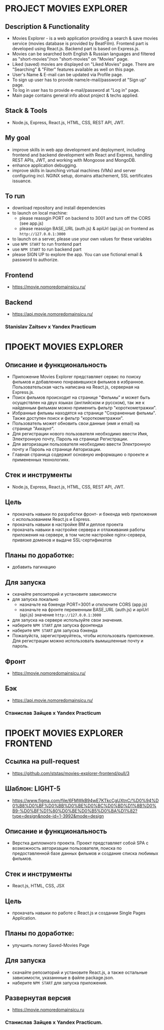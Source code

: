 # PROJECT MOVIES EXPLORER

## Description & Functionality
* Movies Explorer - is a web application providing a search & save movies service (movies database is provided by BeatFilm). Frontend part is developed using React.js. Backend part is based on Express.js.
* Movies can be searched both English & Russian languages and filtered as "short-movies"/non "short-movies" on "Movies" page.
* Liked (saved) movies are displayed on "Liked Movies" page. There are "Searching" & "Filter" features available as well on this page.
* User's Name & E-mail can be updated via Profile page.
* To sign up user has to provide name/e-mail/password at "Sign up" page.
* To log in user has to provide e-mail/password at "Log in" page.
* Main page contains general info about project & techs applied.

## Stack & Tools
* Node.js, Express, React.js, HTML, CSS, REST API, JWT. 

## My goal
* improve skills in web app development and deployment, including frontend and backend development with React and Express, handling REST APIs, JWT, and working with Mongoose and MongoDB.
* enhance application debugging.
* improve skills in launching virtual machines (VMs) and server configuring incl. NGINX setup, domains attachement, SSL sertificates issuance.

## To run
* download repository and install dependencies
* to launch on local machine: 
  * please reassgin PORT on backend to 3001 and turn off the CORS (see app.js)
  * please reassign BASE_URL (auth.js) & apiUrl (api.js) on frontend as `http://127.0.0.1:3000`
* to launch on a server, please use your own values for these variables
* use `NPM START` to run frontend part
* use `NPM START` to run backend part
* please SIGN UP to explore the app. You can use fictional email & password to authorize.

## Frontend
* https://movie.nomoredomainsicu.ru/
## Backend
* https://api.movie.nomoredomainsicu.ru/

### Stanislav Zaitsev х Yandex Practicum 


# ПРОЕКТ MOVIES EXPLORER

## Описание и функциональность
* Приложение Movies Explorer представляет сервис по поиску фильмов и добавлению понравившихся фильмов в избранное. Пользовательская часть написана на React.js, серверная на Express.js.
* Поиск фильмов происходит на странице "Фильмы" и может быть осуществлен на двух языках (английском и русском), так же к найденным фильмам можно применить фильтр "короткометражки".
* Избранные фильмы находятся на странице "Сохраненные фильмы". Также доступен поиск и фильтр "короткометражки".
* Пользователь может обновить свои данные (имя и email) на странице "Аккаунт".
* Для регистрации нового пользователя необходимо ввести Имя, Электронную почту, Пароль на странице Регистрации.
* Для авторизации пользователя необходимо ввести Электронную почту и Пароль на странице Авторизации.
* Главная страница содержит основную информацию о проекте и примененных технологиях.

## Стек и инструменты
* Node.js, Express, React.js, HTML, CSS, REST API, JWT. 

## Цель
* прокачать навыки по разработки фронт- и бэкенда web приложения с использованием React.js и Express.
* прокачать навыки в настройке ВМ и деплое проекта
* прокачать навыки в настройке сервера и отлаживания работы приложения на сервере, в том числе настройке nginx-сервера, привязке доменов и выдаче SSL-сертификатов

## Планы по доработке:  
* добавить пагинацию

## Для запуска
* скачайте репозиторий и установите зависимости
* для запуска локально 
  * назначьте на бэкенде PORT=3001 и отключите CORS (app.js)
  * назначьте на фронте переменным BASE_URL (auth.js) и apiUrl (api.js) значение `http://127.0.0.1:3000`
* для запуска на сервере используйте свои значения.
* наберите `NPM START` для запуска фронтенда
* наберите `NPM START` для запуска бэкенда
* Пожалуйста, зарегистрируйтесь, чтобы использовать приложение. Для регистрации можно использовать вымышленные почту и пароль.

## Фронт
* https://movie.nomoredomainsicu.ru/
## Бэк
* https://api.movie.nomoredomainsicu.ru/

### Станислав Зайцев х Yandex Practicum




















# ПРОЕКТ MOVIES EXPLORER FRONTEND

## Ссылка на pull-request
* https://github.com/ststas/movies-explorer-frontend/pull/3

## Шаблон: LIGHT-5
* https://www.figma.com/file/6FMWkB94wE7KTkcCgUXtnC/%D0%94%D0%B8%D0%BF%D0%BB%D0%BE%D0%BC%D0%BD%D1%8B%D0%B9-%D0%BF%D1%80%D0%BE%D0%B5%D0%BA%D1%82?type=design&node-id=1-3992&mode=design

## Описание и функциональность
* Верстка дипломного проекта. Проект представляет собой SPA с возможность авторизации пользователя, поиска по предоставленной базе данных фильмов и создание списка любимых фильмов. 

## Стек и инструменты
* React.js, HTML, CSS, JSX

## Цель
* прокачать навыки по работе с React.js и создании Single Pages Application.

## Планы по доработке:  
* улучшить логику Saved-Movies Page

## Для запуска
* скачайте репозиторий и установите React.js, а также остальные зависимости, указаннные в файле package.json.
* наберите `NPM START` для запуска приложения.

## Развернутая версия
* https://movie.nomoredomainsicu.ru

### Станислав Зайцев х Yandex Practicum.